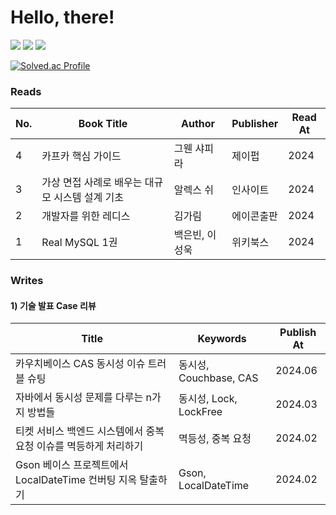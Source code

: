 # Hello, there!

![](https://img.shields.io/badge/Java-ED8B00?style=for-the-badge&logo=openjdk&logoColor=white)
![](https://img.shields.io/badge/Spring-6DB33F?style=for-the-badge&logo=spring&logoColor=white)
![](https://img.shields.io/badge/MySQL-005C84?style=for-the-badge&logo=mysql&logoColor=white)

[![Solved.ac Profile](http://mazassumnida.wtf/api/v2/generate_badge?boj=s2feel)](https://solved.ac/s2feel/)



### Reads

| No.  | Book Title               | Author         | Publisher      | Read At |
|------|--------------------------|----------------|----------------|---------|
| 4   | 카프카 핵심 가이드                    | 그웬 샤피라     | 제이펍         | 2024    |
| 3   | 가상 면접 사례로 배우는 대규모 시스템 설계 기초        | 알렉스 쉬         | 인사이트     | 2024    |
| 2   | 개발자를 위한 레디스 | 김가림         | 에이콘출판 | 2024    |
| 1   | Real MySQL 1권      | 백은빈, 이성욱 | 위키북스       | 2024    |


### Writes


#### 1) 기술 발표 Case 리뷰 
| Title                                                        | Keywords                         | Publish At |
|--------------------------------------------------------------|----------------------------------|------------|
| 카우치베이스 CAS 동시성 이슈 트러블 슈팅                         | 동시성, Couchbase, CAS           | 2024.06    |
| 자바에서 동시성 문제를 다루는 n가지 방법들                       | 동시성, Lock, LockFree           | 2024.03    |
| 티켓 서비스 백엔드 시스템에서 중복 요청 이슈를 멱등하게 처리하기   | 멱등성, 중복 요청                | 2024.02    |
| Gson 베이스 프로젝트에서 LocalDateTime 컨버팅 지옥 탈출하기      | Gson, LocalDateTime              | 2024.02    |




